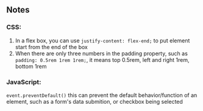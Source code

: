 ## Notes

### CSS:
1. In a flex box, you can use `justify-content: flex-end;` to put element start from the end of the box
2. When there are only three numbers in the padding property, such as `padding: 0.5rem 1rem 1rem;`, it means top 0.5rem, left and right 1rem, bottom 1rem


### JavaScript:
`event.preventDefault()` this can prevent the default behavior/function of an element, such as a form's data submition, or checkbox being selected 
